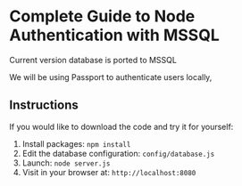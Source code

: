 # Complete Guide to Node Authentication with MSSQL

Current version database is ported to MSSQL

We will be using Passport to authenticate users locally, 

## Instructions

If you would like to download the code and try it for yourself:

1. Install packages: `npm install`
1. Edit the database configuration: `config/database.js`
1. Launch: `node server.js`
1. Visit in your browser at: `http://localhost:8080`

